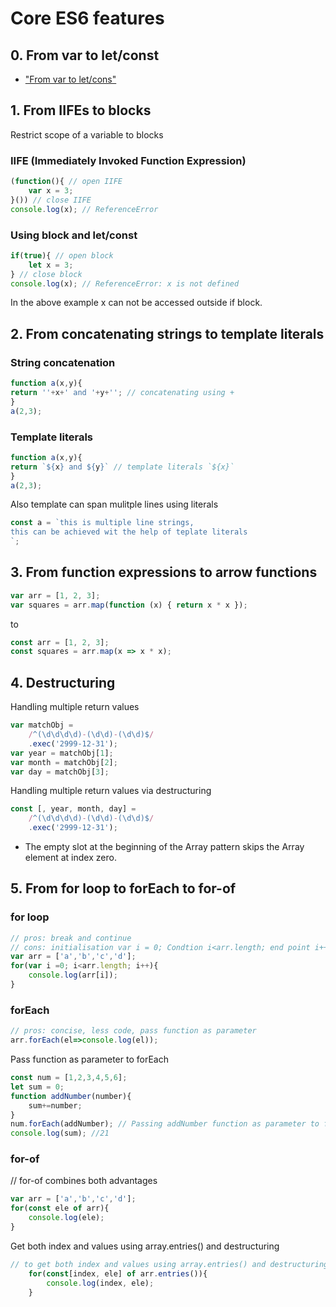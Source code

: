 # Core ES6 features

## 0. From var to let/const
* ["From var to let/cons"](var-let-const.md)

## 1. From IIFEs to blocks
Restrict scope of a variable to blocks

### IIFE (Immediately Invoked Function Expression)
```javascript
(function(){ // open IIFE
	var x = 3;
}()) // close IIFE
console.log(x); // ReferenceError
```

### Using block and let/const
```javascript
if(true){ // open block
	let x = 3;
} // close block
console.log(x); // ReferenceError: x is not defined 
```
In the above example x can not be accessed outside if block.

## 2. From concatenating strings to template literals
### String concatenation
```javascript
function a(x,y){
return ''+x+' and '+y+''; // concatenating using +
}
a(2,3);
```

### Template literals
```javascript
function a(x,y){
return `${x} and ${y}` // template literals `${x}`
}
a(2,3);
```
Also template can span mulitple lines  using literals
```javascript
const a = `this is multiple line strings,
this can be achieved wit the help of teplate literals
`;
```

## 3. From function expressions to arrow functions
```javascript
var arr = [1, 2, 3];
var squares = arr.map(function (x) { return x * x });
```
to
```javascript
const arr = [1, 2, 3];
const squares = arr.map(x => x * x);
```

## 4. Destructuring 
Handling multiple return values
```javascript
var matchObj =
    /^(\d\d\d\d)-(\d\d)-(\d\d)$/
    .exec('2999-12-31');
var year = matchObj[1];
var month = matchObj[2];
var day = matchObj[3];
```

Handling multiple return values via destructuring
```javascript
const [, year, month, day] =
    /^(\d\d\d\d)-(\d\d)-(\d\d)$/
    .exec('2999-12-31');
```
- The empty slot at the beginning of the Array pattern skips the Array element at index zero.

## 5. From for loop to forEach to for-of
### for loop
```javascript
// pros: break and continue
// cons: initialisation var i = 0; Condtion i<arr.length; end point i++
var arr = ['a','b','c','d'];
for(var i =0; i<arr.length; i++){
	console.log(arr[i]);
}
```
### forEach
```javascript
// pros: concise, less code, pass function as parameter
arr.forEach(el=>console.log(el));
```

Pass function as parameter to forEach
```javascript
const num = [1,2,3,4,5,6];
let sum = 0;
function addNumber(number){
	sum+=number;
}
num.forEach(addNumber); // Passing addNumber function as parameter to forEach
console.log(sum); //21
```

### for-of
// for-of combines both advantages
```javascript
var arr = ['a','b','c','d'];
for(const ele of arr){
	console.log(ele);
}
```

Get both index and values using array.entries() and destructuring
```javascript
// to get both index and values using array.entries() and destructuring
	for(const[index, ele] of arr.entries()){
		console.log(index, ele);
	}
```
